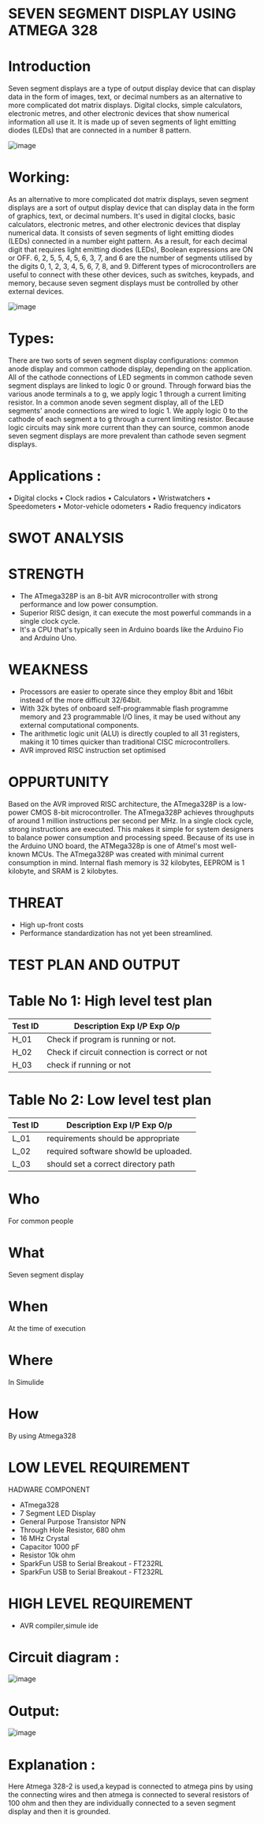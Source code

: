 
# SEVEN SEGMENT DISPLAY USING ATMEGA 328 

# Introduction
Seven segment displays are a type of output display device that can display data in the form of images, text, or decimal numbers as an alternative to more complicated dot matrix displays. Digital clocks, simple calculators, electronic metres, and other electronic devices that show numerical information all use it. It is made up of seven segments of light emitting diodes (LEDs) that are connected in a number 8 pattern.

 ![image](https://user-images.githubusercontent.com/88073170/164448872-b2a6ebc5-e43e-405b-ae68-1702dc291ece.png)


# Working:
As an alternative to more complicated dot matrix displays, seven segment displays are a sort of output display device that can display data in the form of graphics, text, or decimal numbers. It's used in digital clocks, basic calculators, electronic metres, and other electronic devices that display numerical data. It consists of seven segments of light emitting diodes (LEDs) connected in a number eight pattern.
As a result, for each decimal digit that requires light emitting diodes (LEDs), Boolean expressions are ON or OFF. 6, 2, 5, 5, 4, 5, 6, 3, 7, and 6 are the number of segments utilised by the digits 0, 1, 2, 3, 4, 5, 6, 7, 8, and 9. Different types of microcontrollers are useful to connect with these other devices, such as switches, keypads, and memory, because seven segment displays must be controlled by other external devices.

 ![image](https://user-images.githubusercontent.com/88073170/164448902-a415b89d-b752-4761-8bc2-82d2bffcbc2a.png)


# Types:
There are two sorts of seven segment display configurations: common anode display and common cathode display, depending on the application.
All of the cathode connections of LED segments in common cathode seven segment displays are linked to logic 0 or ground. Through forward bias the various anode terminals a to g, we apply logic 1 through a current limiting resistor. In a common anode seven segment display, all of the LED segments' anode connections are wired to logic 1. We apply logic 0 to the cathode of each segment a to g through a current limiting resistor. Because logic circuits may sink more current than they can source, common anode seven segment displays are more prevalent than cathode seven segment displays.

# Applications :
•	Digital clocks
•	Clock radios
•	Calculators
•	Wristwatchers
•	Speedometers
•	Motor-vehicle odometers
•	Radio frequency indicators
 

# SWOT ANALYSIS
# STRENGTH
* The ATmega328P is an 8-bit AVR microcontroller with strong performance and low power consumption.
* Superior RISC design, it can execute the most powerful commands in a single clock cycle.
* It's a CPU that's typically seen in Arduino boards like the Arduino Fio and Arduino Uno.
# WEAKNESS
* Processors are easier to operate since they employ 8bit and 16bit instead of the more difficult 32/64bit.
* With 32k bytes of onboard self-programmable flash programme memory and 23 programmable I/O lines, it may be used without any external computational components.
* The arithmetic logic unit (ALU) is directly coupled to all 31 registers, making it 10 times quicker than traditional CISC microcontrollers.
* AVR improved RISC instruction set optimised
# OPPURTUNITY
Based on the AVR improved RISC architecture, the ATmega328P is a low-power CMOS 8-bit microcontroller. The ATmega328P achieves throughputs of around 1 million instructions per second per MHz. In a single clock cycle, strong instructions are executed. This makes it simple for system designers to balance power consumption and processing speed. Because of its use in the Arduino UNO board, the ATMega328p is one of Atmel's most well-known MCUs. The ATmega328P was created with minimal current consumption in mind. Internal flash memory is 32 kilobytes, EEPROM is 1 kilobyte, and SRAM is 2 kilobytes.

# THREAT
* High up-front costs
* Performance standardization has not yet been streamlined.

# TEST PLAN AND OUTPUT #


# Table No 1: High level test plan

|Test ID |	Description	Exp I/P	Exp O/p |
|------- |  --------------------------- |
| H_01 | Check if program is running or not.|
| H_02 | Check if circuit connection is correct or not |
| H_03 | check if running or not |

# Table No 2: Low level test plan
|Test ID |	Description	Exp I/P	Exp O/p |
|------- | ---------------------------- |
|L_01 |	requirements should be appropriate |
|L_02 |	required software showld be uploaded.|
|L_03	| should set a correct directory path |

# Who
For common people

# What
Seven segment display

# When
At the time of execution

# Where
In Simulide

# How
By using Atmega328

# LOW LEVEL REQUIREMENT
 HADWARE COMPONENT
* ATmega328
* 7 Segment LED Display
* General Purpose Transistor NPN
* Through Hole Resistor, 680 ohm
* 16 MHz Crystal
* Capacitor 1000 pF
* Resistor 10k ohm
* SparkFun USB to Serial Breakout - FT232RL
* SparkFun USB to Serial Breakout - FT232RL

# HIGH LEVEL REQUIREMENT
* AVR compiler,simule ide


# Circuit diagram :
![image](https://user-images.githubusercontent.com/88073170/164448828-828d937b-c20c-4678-83e8-a8a405f5900f.png)

   
# Output:
![image](https://user-images.githubusercontent.com/88073170/164448951-cd19c0a1-0d41-4982-8a70-4f1a22b14b7c.png)

# Explanation :

Here Atmega 328-2 is used,a keypad is connected to atmega pins by using the connecting wires and then atmega is connected to several resistors of 100 ohm and then they are individually  connected to a seven segment display and then it is grounded.

